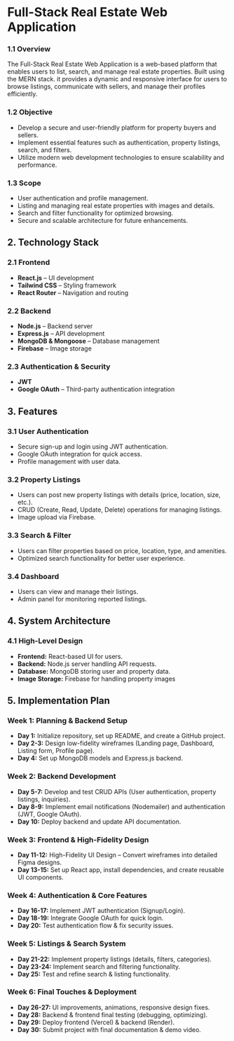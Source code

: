 # Full-Stack Real Estate Web Application


### 1.1 Overview

The Full-Stack Real Estate Web Application is a web-based platform that enables users to list,
 search, and manage real estate properties. Built using the MERN stack. it provides a dynamic and responsive interface for users to browse listings, communicate with sellers, and manage their profiles efficiently.

### 1.2 Objective

- Develop a secure and user-friendly platform for property buyers and sellers.
- Implement essential features such as authentication, property listings, search, and filters.
- Utilize modern web development technologies to ensure scalability and performance.

### 1.3 Scope

- User authentication and profile management.
- Listing and managing real estate properties with images and details.
- Search and filter functionality for optimized browsing.
- Secure and scalable architecture for future enhancements.

## 2. Technology Stack

### 2.1 Frontend

- **React.js** – UI development
- **Tailwind CSS** – Styling framework
- **React Router** – Navigation and routing

### 2.2 Backend

- **Node.js** – Backend server
- **Express.js** – API development
- **MongoDB & Mongoose** – Database management
- **Firebase** – Image storage

### 2.3 Authentication & Security

- **JWT**
- **Google OAuth** – Third-party authentication integration

## 3. Features

### 3.1 User Authentication

- Secure sign-up and login using JWT authentication.
- Google OAuth integration for quick access.
- Profile management with user data.

### 3.2 Property Listings

- Users can post new property listings with details (price, location, size, etc.).
- CRUD (Create, Read, Update, Delete) operations for managing listings.
- Image upload via Firebase.

### 3.3 Search & Filter

- Users can filter properties based on price, location, type, and amenities.
- Optimized search functionality for better user experience.

### 3.4 Dashboard

- Users can view and manage their listings.
- Admin panel for monitoring reported listings.

## 4. System Architecture

### 4.1 High-Level Design

- **Frontend:** React-based UI for users.
- **Backend:** Node.js server handling API requests.
- **Database:** MongoDB storing user and property data.
- **Image Storage:** Firebase for handling property images

## 5. Implementation Plan

### Week 1: Planning & Backend Setup

- **Day 1:** Initialize repository, set up README, and create a GitHub project.
- **Day 2-3:** Design low-fidelity wireframes (Landing page, Dashboard, Listing form, Profile page).
- **Day 4:** Set up MongoDB models and Express.js backend.

### Week 2: Backend Development

- **Day 5-7:** Develop and test CRUD APIs (User authentication, property listings, inquiries).
- **Day 8-9:** Implement email notifications (Nodemailer) and authentication (JWT, Google OAuth).
- **Day 10:** Deploy backend and update API documentation.

### Week 3: Frontend & High-Fidelity Design

- **Day 11-12:** High-Fidelity UI Design – Convert wireframes into detailed Figma designs.
- **Day 13-15:** Set up React app, install dependencies, and create reusable UI components.

### Week 4: Authentication & Core Features

- **Day 16-17:** Implement JWT authentication (Signup/Login).
- **Day 18-19:** Integrate Google OAuth for quick login.
- **Day 20:** Test authentication flow & fix security issues.

### Week 5: Listings & Search System

- **Day 21-22:** Implement property listings (details, filters, categories).
- **Day 23-24:** Implement search and filtering functionality.
- **Day 25:** Test and refine search & listing functionality.

### Week 6: Final Touches & Deployment

- **Day 26-27:** UI improvements, animations, responsive design fixes.
- **Day 28:** Backend & frontend final testing (debugging, optimizing).
- **Day 29:** Deploy frontend (Vercel) & backend (Render).
- **Day 30:** Submit project with final documentation & demo video.
